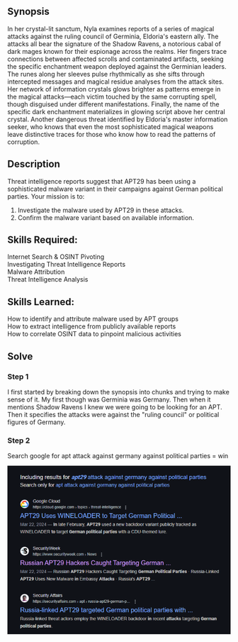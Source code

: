 ## Synopsis

In her crystal-lit sanctum, Nyla examines reports of a series of magical attacks against the ruling council of Germinia, Eldoria's eastern ally. The attacks all bear the signature of the Shadow Ravens, a notorious cabal of dark mages known for their espionage across the realms. Her fingers trace connections between affected scrolls and contaminated artifacts, seeking the specific enchantment weapon deployed against the Germinian leaders. The runes along her sleeves pulse rhythmically as she sifts through intercepted messages and magical residue analyses from the attack sites. Her network of information crystals glows brighter as patterns emerge in the magical attacks—each victim touched by the same corrupting spell, though disguised under different manifestations. Finally, the name of the specific dark enchantment materializes in glowing script above her central crystal. Another dangerous threat identified by Eldoria's master information seeker, who knows that even the most sophisticated magical weapons leave distinctive traces for those who know how to read the patterns of corruption.

## Description

Threat intelligence reports suggest that APT29 has been using a sophisticated malware variant in their campaigns against German political parties. Your mission is to:

1. Investigate the malware used by APT29 in these attacks.
2. Confirm the malware variant based on available information.
## Skills Required:

Internet Search & OSINT Pivoting  
Investigating Threat Intelligence Reports  
Malware Attribution  
Threat Intelligence Analysis

## Skills Learned:

How to identify and attribute malware used by APT groups  
How to extract intelligence from publicly available reports  
How to correlate OSINT data to pinpoint malicious activities

## Solve

### Step 1 

I first started by breaking down the synopsis into chunks and trying to make sense of it. My first though was Germinia was Germany. Then when it mentions Shadow Ravens I knew we were going to be looking for an APT. Then it specifies the attacks were against the "ruling council" or political figures of Germany.

### Step 2 

Search google for apt attack against germany against political parties = win

![](Images/Pasted%20image%2020250326214416.png)

